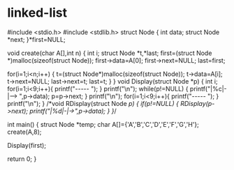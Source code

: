 # linked-list

#include <stdio.h>
#include <stdlib.h>
struct Node
{
 int data;
 struct Node *next;
}*first=NULL;

void create(char A[],int n)
{
 int i;
 struct Node *t,*last;
 first=(struct Node *)malloc(sizeof(struct Node));
 first->data=A[0];
 first->next=NULL;
 last=first;

 for(i=1;i<n;i++)
 {
 t=(struct Node*)malloc(sizeof(struct Node));
 t->data=A[i];
 t->next=NULL;
 last->next=t;
 last=t;
 }
}
void Display(struct Node *p)
{
 int i;
  for(i=1;i<9;i++){
   printf("-----    ");
 }
   printf("\n");
 while(p!=NULL)
 {
 printf("|%c|-|--> ",p->data);
 p=p->next;
 }
  printf("\n");
  for(i=1;i<9;i++){
   printf("-----    ");
 }
   printf("\n");
}
/*void RDisplay(struct Node *p)
{
 if(p!=NULL)
 {
 RDisplay(p->next);
 printf("|%d|-|->",p->data);
 }
}*/

int main()
{
 struct Node *temp;
 char A[]={'A','B','C','D','E','F','G','H'};
 create(A,8);

 Display(first);

 return 0;
}
